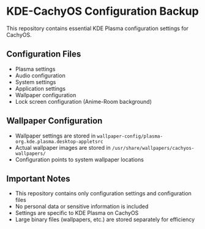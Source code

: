 # KDE-CachyOS Configuration Backup

This repository contains essential KDE Plasma configuration settings for CachyOS.

## Configuration Files
- Plasma settings
- Audio configuration
- System settings
- Application settings
- Wallpaper configuration
- Lock screen configuration (Anime-Room background)

## Wallpaper Configuration
- Wallpaper settings are stored in `wallpaper-config/plasma-org.kde.plasma.desktop-appletsrc`
- Actual wallpaper images are stored in `/usr/share/wallpapers/cachyos-wallpapers/`
- Configuration points to system wallpaper locations

## Important Notes
- This repository contains only configuration settings and configuration files
- No personal data or sensitive information is included
- Settings are specific to KDE Plasma on CachyOS
- Large binary files (wallpapers, etc.) are stored separately for efficiency
